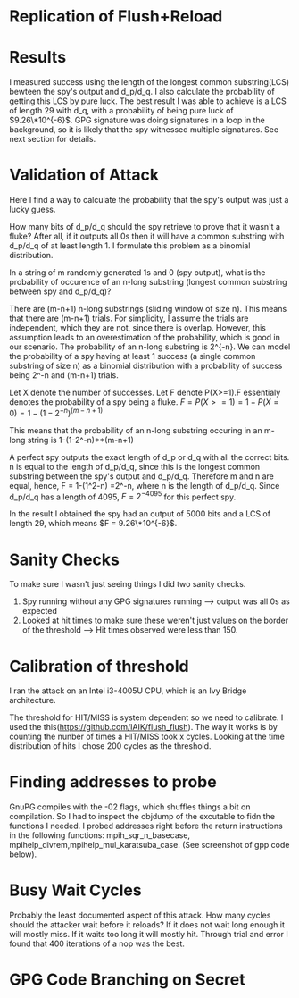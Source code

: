 # Replication of Flush+Reload


# Results
I measured success using the length of the longest common substring(LCS) bewteen the spy's output and d_p/d_q. I also calculate the probability of getting this LCS by pure luck.
The best result I was able to achieve is a LCS of length 29 with d_q, with a probability of being pure luck of $9.26\*10^{-6}$. GPG signature was doing signatures in a loop in the background, so it is likely that the spy witnessed multiple signatures.
See next section for details.

# Validation of Attack
Here I find a way to calculate the probability that the spy's output was just a lucky guess.

How many bits of d_p/d_q should the spy retrieve to prove that it wasn't a fluke? After all, if it outputs all 0s then it will have a common substring with d_p/d_q of at least length 1. I formulate this problem as a binomial distribution.

In a string of m randomly generated 1s and 0 (spy output), what is the probability of occurence of an n-long substring (longest common substring between spy and d_p/d_q)?

There are (m-n+1) n-long substrings (sliding window of size n). This means that there are (m-n+1) trials. For simplicity, I assume the trials are independent, which they are not, since there is overlap. However, this assumption leads to an overestimation of the probability, which is good in our scenario.
The probability of an n-long substring is 2^{-n}. We can model the probability of a spy having at least 1 success (a single common substring of size n) as a binomial distribution with a probability of success being 2^-n and (m-n+1) trials.

Let X denote the number of successes. Let F denote P(X>=1).F essentialy denotes the probability of a spy being a fluke.
$F=P(X>=1) = 1 - P(X=0) = 1-(1-2^{-n})^{(m-n+1)}$

This means that the probability of an n-long substring occuring in an m-long string is 1-(1-2^-n)\*\*(m-n+1)

A perfect spy outputs the exact length of d_p or d_q with all the correct bits. n is equal to the length of d_p/d_q, since this is the longest common substring between the spy's output and d_p/d_q. Therefore m and n are equal, hence,
F = 1-(1^2-n) =2^-n, where n is the length of d_p/d_q. Since d_p/d_q has a length of 4095, $F =  2^{-4095}$ for this perfect spy.

In the result I obtained the spy had an output of 5000 bits and a LCS of length 29, which means $F = 9.26\*10^{-6}$.

# Sanity Checks
To make sure I wasn't just seeing things I did two sanity checks.
1. Spy running without any GPG signatures running --> output was all 0s as expected
2. Looked at hit times to make sure these weren't just values on the border of the threshold --> Hit times observed were less than 150.

# Calibration of threshold
I ran the attack on an Intel i3-4005U CPU, which is an Ivy Bridge architecture.

The threshold for HIT/MISS is system dependent so we need to calibrate. I used the this(https://github.com/IAIK/flush_flush). The way it works is by counting the nunber of times a HIT/MISS took x cycles. Looking at the time distribution of hits I chose 200 cycles as the threshold.


# Finding addresses to probe
GnuPG compiles with the -02 flags, which shuffles things a bit on compilation. So I had to inspect the objdump of the excutable to fidn the functions I needed. I probed addresses right before the return instructions in the following functions: mpih_sqr_n_basecase, mpihelp_divrem,mpihelp_mul_karatsuba_case. (See screenshot of gpp code below).

# Busy Wait Cycles
Probably the least documented aspect of this attack. How many cycles should the attacker wait before it reloads? If it does not wait long enough it will mostly miss. If it waits too long it will mostly hit. Through trial and error I found that 400 iterations of a nop was the best.

# GPG Code Branching on Secret


